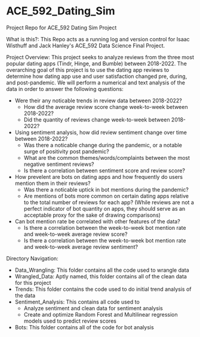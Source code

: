 # ACE_592_Dating_Sim
Project Repo for ACE_592 Dating Sim Project

What is this?:
This Repo acts as a running log and version control for Isaac Wisthuff and Jack Hanley's ACE_592 Data Science Final Project. 

Project Overview: This project seeks to analyze reviews from the three most popular dating apps (Tindr, Hinge, and Bumble) between 2018-2022. The overarching goal of this project is to use the dating app reviews to determine how dating app use and user satisfaction changed pre, during, and post-pandemic. We will perform a numerical and text analysis of the data in order to answer the following questions:   

- Were their any noticable trends in review data between 2018-2022? 
  - How did the average review score change week-to-week between 2018-2022? 
  - Did the quantity of reviews change week-to-week between 2018-2022?
- Using sentiment analysis, how did review sentiment change over time between 2018-2022? 
  - Was there a noticable change during the pandemic, or a notable surge of positivity post pandemic?
  - What are the common themes/words/complaints between the most negative sentiment reviews?
  - Is there a correlation between sentiment score and review score?  
- How prevelent are bots on dating apps and how frequently do users mention them in their reviews? 
  - Was there a noticable uptick in bot mentions during the pandemic? 
  - Are mentions of bots more common on certain dating apps relative to the total number of reviews for each app? (While reviews are not a perfect indicator of bot quantity on apps, they should serve as an acceptable proxy for the sake of drawing comparisons)
- Can bot mention rate be correlated with other features of the data?
  - Is there a correlation between the week-to-week bot mention rate and week-to-week average review score? 
  - Is there a correlation between the week-to-week bot mention rate and week-to-week average review sentiment?

Directory Navigation: 

- Data_Wrangling: This folder contains all the code used to wrangle data
- Wrangled_Data: Aptly named, this folder contains all of the clean data for this project 
- Trends: This folder contains the code used to do initial trend analysis of the data
- Sentiment_Analysis: This contains all code used to 
  - Analyze sentiment and clean data for sentiment analysis 
  - Create and optimize Random Forest and Multilinear regression models used to predict review scores 
- Bots: This folder contains all of the code for bot analysis
